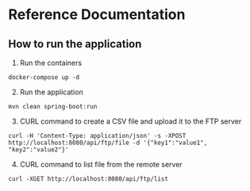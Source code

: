 # Reference Documentation

## How to run the application

1. Run the containers
```shell
docker-compose up -d
```
2. Run the application
```shell
mvn clean spring-boot:run
```

3. CURL command to create a CSV file and upload it to the FTP server
```shell
curl -H 'Content-Type: application/json' -s -XPOST http://localhost:8080/api/ftp/file -d '{"key1":"value1", "key2":"value2"}'

```
4. CURL command to list file from the remote server
```shell
curl -XGET http://localhost:8080/api/ftp/list
```
